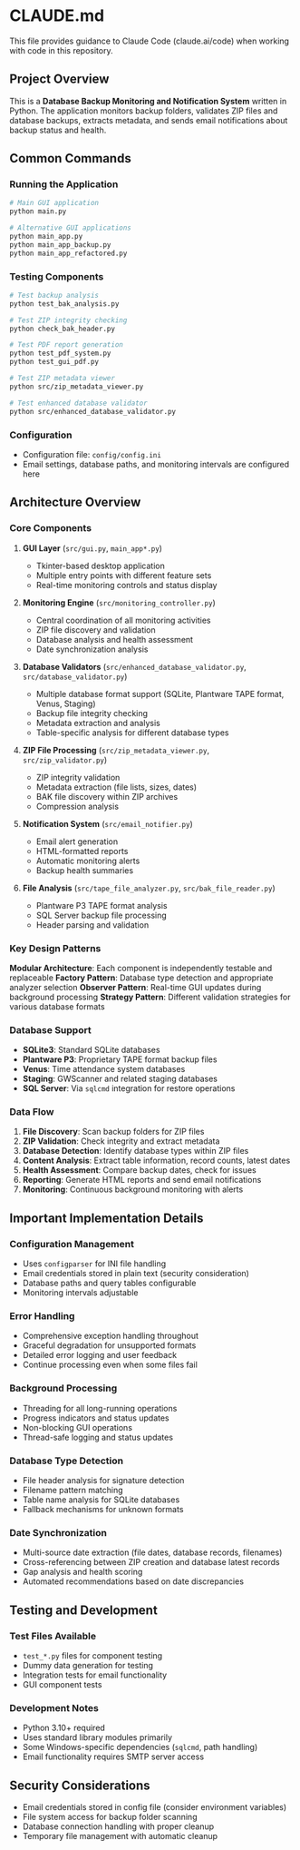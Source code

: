 # CLAUDE.md

This file provides guidance to Claude Code (claude.ai/code) when working with code in this repository.

## Project Overview

This is a **Database Backup Monitoring and Notification System** written in Python. The application monitors backup folders, validates ZIP files and database backups, extracts metadata, and sends email notifications about backup status and health.

## Common Commands

### Running the Application
```bash
# Main GUI application
python main.py

# Alternative GUI applications
python main_app.py
python main_app_backup.py
python main_app_refactored.py
```

### Testing Components
```bash
# Test backup analysis
python test_bak_analysis.py

# Test ZIP integrity checking
python check_bak_header.py

# Test PDF report generation
python test_pdf_system.py
python test_gui_pdf.py

# Test ZIP metadata viewer
python src/zip_metadata_viewer.py

# Test enhanced database validator
python src/enhanced_database_validator.py
```

### Configuration
- Configuration file: `config/config.ini`
- Email settings, database paths, and monitoring intervals are configured here

## Architecture Overview

### Core Components

1. **GUI Layer** (`src/gui.py`, `main_app*.py`)
   - Tkinter-based desktop application
   - Multiple entry points with different feature sets
   - Real-time monitoring controls and status display

2. **Monitoring Engine** (`src/monitoring_controller.py`)
   - Central coordination of all monitoring activities
   - ZIP file discovery and validation
   - Database analysis and health assessment
   - Date synchronization analysis

3. **Database Validators** (`src/enhanced_database_validator.py`, `src/database_validator.py`)
   - Multiple database format support (SQLite, Plantware TAPE format, Venus, Staging)
   - Backup file integrity checking
   - Metadata extraction and analysis
   - Table-specific analysis for different database types

4. **ZIP File Processing** (`src/zip_metadata_viewer.py`, `src/zip_validator.py`)
   - ZIP integrity validation
   - Metadata extraction (file lists, sizes, dates)
   - BAK file discovery within ZIP archives
   - Compression analysis

5. **Notification System** (`src/email_notifier.py`)
   - Email alert generation
   - HTML-formatted reports
   - Automatic monitoring alerts
   - Backup health summaries

6. **File Analysis** (`src/tape_file_analyzer.py`, `src/bak_file_reader.py`)
   - Plantware P3 TAPE format analysis
   - SQL Server backup file processing
   - Header parsing and validation

### Key Design Patterns

**Modular Architecture**: Each component is independently testable and replaceable
**Factory Pattern**: Database type detection and appropriate analyzer selection
**Observer Pattern**: Real-time GUI updates during background processing
**Strategy Pattern**: Different validation strategies for various database formats

### Database Support

- **SQLite3**: Standard SQLite databases
- **Plantware P3**: Proprietary TAPE format backup files
- **Venus**: Time attendance system databases
- **Staging**: GWScanner and related staging databases
- **SQL Server**: Via `sqlcmd` integration for restore operations

### Data Flow

1. **File Discovery**: Scan backup folders for ZIP files
2. **ZIP Validation**: Check integrity and extract metadata
3. **Database Detection**: Identify database types within ZIP files
4. **Content Analysis**: Extract table information, record counts, latest dates
5. **Health Assessment**: Compare backup dates, check for issues
6. **Reporting**: Generate HTML reports and send email notifications
7. **Monitoring**: Continuous background monitoring with alerts

## Important Implementation Details

### Configuration Management
- Uses `configparser` for INI file handling
- Email credentials stored in plain text (security consideration)
- Database paths and query tables configurable
- Monitoring intervals adjustable

### Error Handling
- Comprehensive exception handling throughout
- Graceful degradation for unsupported formats
- Detailed error logging and user feedback
- Continue processing even when some files fail

### Background Processing
- Threading for all long-running operations
- Progress indicators and status updates
- Non-blocking GUI operations
- Thread-safe logging and status updates

### Database Type Detection
- File header analysis for signature detection
- Filename pattern matching
- Table name analysis for SQLite databases
- Fallback mechanisms for unknown formats

### Date Synchronization
- Multi-source date extraction (file dates, database records, filenames)
- Cross-referencing between ZIP creation and database latest records
- Gap analysis and health scoring
- Automated recommendations based on date discrepancies

## Testing and Development

### Test Files Available
- `test_*.py` files for component testing
- Dummy data generation for testing
- Integration tests for email functionality
- GUI component tests

### Development Notes
- Python 3.10+ required
- Uses standard library modules primarily
- Some Windows-specific dependencies (`sqlcmd`, path handling)
- Email functionality requires SMTP server access

## Security Considerations

- Email credentials stored in config file (consider environment variables)
- File system access for backup folder scanning
- Database connection handling with proper cleanup
- Temporary file management with automatic cleanup